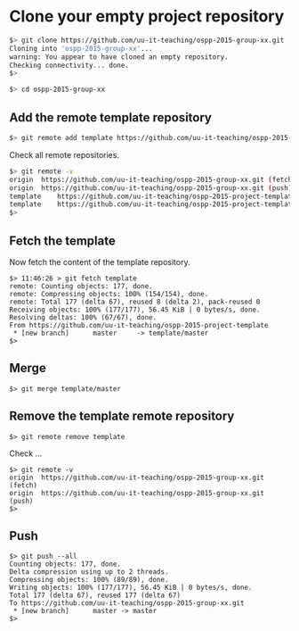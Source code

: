# Clone your empty project repository

```bash
$> git clone https://github.com/uu-it-teaching/ospp-2015-group-xx.git
Cloning into 'ospp-2015-group-xx'...
warning: You appear to have cloned an empty repository.
Checking connectivity... done.
$>
```

```bash
$> cd ospp-2015-group-xx
```

## Add the remote template repository

```bash 
$> git remote add template https://github.com/uu-it-teaching/ospp-2015-project-template.git
```

Check all remote repositories. 
```bash
$> git remote -v
origin	https://github.com/uu-it-teaching/ospp-2015-group-xx.git (fetch)
origin	https://github.com/uu-it-teaching/ospp-2015-group-xx.git (push)
template	https://github.com/uu-it-teaching/ospp-2015-project-template.git (fetch)
template	https://github.com/uu-it-teaching/ospp-2015-project-template.git (push)
$>
```

## Fetch the template 
Now fetch the content of the template repository. 

```shell
$> 11:46:26 > git fetch template
remote: Counting objects: 177, done.
remote: Compressing objects: 100% (154/154), done.
remote: Total 177 (delta 67), reused 8 (delta 2), pack-reused 0
Receiving objects: 100% (177/177), 56.45 KiB | 0 bytes/s, done.
Resolving deltas: 100% (67/67), done.
From https://github.com/uu-it-teaching/ospp-2015-project-template
 * [new branch]      master     -> template/master
$>
```
## Merge

```shell
$> git merge template/master
```
## Remove the template remote repository
```shell
$> git remote remove template
```

Check ...

```shell
$> git remote -v
origin	https://github.com/uu-it-teaching/ospp-2015-group-xx.git (fetch)
origin	https://github.com/uu-it-teaching/ospp-2015-group-xx.git (push)
$> 
```
## Push

```shell
$> git push --all
Counting objects: 177, done.
Delta compression using up to 2 threads.
Compressing objects: 100% (89/89), done.
Writing objects: 100% (177/177), 56.45 KiB | 0 bytes/s, done.
Total 177 (delta 67), reused 177 (delta 67)
To https://github.com/uu-it-teaching/ospp-2015-group-xx.git
 * [new branch]      master -> master
$>
```
